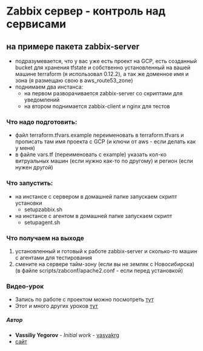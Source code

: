 # Zabbix сервер - контроль над сервисами

## на примере пакета zabbix-server
  * подразумевается, что у вас уже есть проект на GCP, есть созданный bucket для хранения tfstate и собственно установленный на вашей машине terraform (я использовал 0.12.2), а так же доменное имя и зона (я размещаю свою в aws_route53_zone)
  * поднимаем два инстанса:
    - на первом разворачивается zabbix-server со скриптами для уведомлений
    - на втором поднимается zabbix-client и nginx для тестов

### Что надо подготовить:
  * файл terraform.tfvars.example переименовать в terraform.tfvars и прописать там имя проекта с GCP (и ключи от aws - если делать как у меня)
  * в файле vars.tf (переименовать с example) указать кол-ко витруальных машин (если нужно как-то по другому) и регион (если нужен другой)

### Что запустить:
  * на инстансе с сервером в домашней папке запускаем скрипт установки
    - setupzabbix.sh
  * на инстансе с агентом в домашней папке запускаем скрипт
    - setupagent.sh

### Что получаем на выходе
  1. установленный и готовый к работе zabbix-server и сколько-то машин с агентами для тестирования
  2. смените на сервере тайм-зону (если вы не земляк с Новосибирска) (в файле scripts/zabconf/apache2.conf - если перед установкой)

### Видео-урок
  * Запись по работе с проектом можно посмотреть [тут](https://youtu.be/)
  * Этот и много других уроков [тут](vk.com/realmanual)

##### Автор
 - **Vassiliy Yegorov** - *Initial work* - [vasyakrg](https://github.com/vasyakrg)
 - [сайт](vk.com/realmanual)
